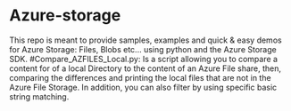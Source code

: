 # Azure-storage
This repo is meant to provide samples, examples and quick & easy demos for Azure Storage: Files, Blobs etc... using python and the Azure Storage SDK.
#Compare_AZFILES_Local.py:
Is a script allowing you to compare a content for of a local Directory to the content of an Azure File share, then, comparing the differences and printing the local files that are not in the Azure File Storage.
In addition, you can also filter by using specific basic string matching.

